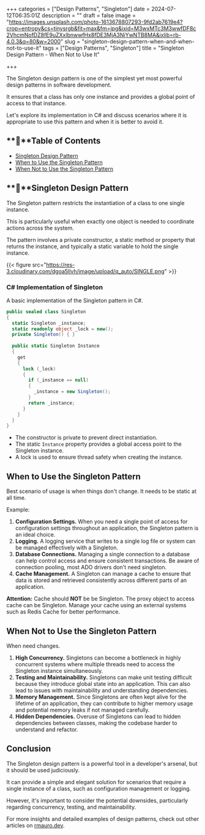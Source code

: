 +++
categories = ["Design Patterns", "Singleton"]
date = 2024-07-12T06:35:01Z
description = ""
draft = false
image = "https://images.unsplash.com/photo-1613678807293-9fd2ab7619e4?crop=entropy&cs=tinysrgb&fit=max&fm=jpg&ixid=M3wxMTc3M3wwfDF8c2VhcmNofDZ8fE9uZXxlbnwwfHx8fDE3MjA3NjYwNTB8MA&ixlib=rb-4.0.3&q=80&w=2000"
slug = "singleton-design-pattern-when-and-when-not-to-use-it"
tags = ["Design Patterns", "Singleton"]
title = "Singleton Design Pattern - When Not to Use It"

+++


The Singleton design pattern is one of the simplest yet most powerful design patterns in software development.

It ensures that a class has only one instance and provides a global point of access to that instance.

Let's explore its implementation in C# and discuss scenarios where it is appropriate to use this pattern and when it is better to avoid it.

## **📢**Table of Contents

* [Singleton Design Pattern](#%F0%9F%A7%BEsingleton-design-pattern)
* [When to Use the Singleton Pattern](#when-to-use-the-singleton-pattern)
* [When Not to Use the Singleton Pattern](#when-not-to-use-the-singleton-pattern)

## **🧾**Singleton Design Pattern

The Singleton pattern restricts the instantiation of a class to one single instance.

This is particularly useful when exactly one object is needed to coordinate actions across the system.

The pattern involves a private constructor, a static method or property that returns the instance, and typically a static variable to hold the single instance.

{{< figure src="https://res-3.cloudinary.com/dgoa5llvh/image/upload/q_auto/SINGLE.png" >}}

### C# Implementation of Singleton

A basic implementation of the Singleton pattern in C#.

```csharp
public sealed class Singleton 
{ 
  static Singleton _instance; 
  static readonly object _lock = new(); 
  private Singleton() { } 
  
  public static Singleton Instance 
  { 
    get 
    { 
      lock (_lock) 
      { 
        if (_instance == null) 
        { 
          _instance = new Singleton(); 
        } 
        return _instance;
      } 
    } 
  } 
} 
```

* The constructor is private to prevent direct instantiation.
* The static `Instance` property provides a global access point to the Singleton instance.
* A lock is used to ensure thread safety when creating the instance.

## When to Use the Singleton Pattern

Best scenario of usage is when things don't change. It needs to be static at all time.

Example:

1. **Configuration Settings.** When you need a single point of access for configuration settings throughout an application, the Singleton pattern is an ideal choice.
2. **Logging.** A logging service that writes to a single log file or system can be managed effectively with a Singleton.
3. **Database Connections.** Managing a single connection to a database can help control access and ensure consistent transactions. Be aware of connection pooling, most ADO drivers don't need singleton.
4. **Cache Management.** A Singleton can manage a cache to ensure that data is stored and retrieved consistently across different parts of an application.

**Attention:** Cache should **NOT** be be Singleton. The proxy object to access cache can be Singleton. Manage your cache using an external systems such as Redis Cache for better performance.

## When Not to Use the Singleton Pattern

When need changes.

1. **High Concurrency.** Singletons can become a bottleneck in highly concurrent systems where multiple threads need to access the Singleton instance simultaneously.
2. **Testing and Maintainability.** Singletons can make unit testing difficult because they introduce global state into an application. This can also lead to issues with maintainability and understanding dependencies.
3. **Memory Management.** Since Singletons are often kept alive for the lifetime of an application, they can contribute to higher memory usage and potential memory leaks if not managed carefully.
4. **Hidden Dependencies.** Overuse of Singletons can lead to hidden dependencies between classes, making the codebase harder to understand and refactor.

## Conclusion

The Singleton design pattern is a powerful tool in a developer's arsenal, but it should be used judiciously.

It can provide a simple and elegant solution for scenarios that require a single instance of a class, such as configuration management or logging.

However, it's important to consider the potential downsides, particularly regarding concurrency, testing, and maintainability.

For more insights and detailed examples of design patterns, check out other articles on [rmauro.dev](__GHOST_URL__/).

